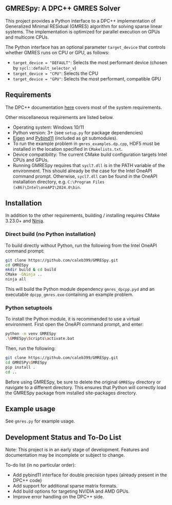 ## GMRESpy: A DPC++ GMRES Solver

This project provides a Python interface to a DPC++ implementation of Generalized Minimal RESidual (GMRES) algorithm 
for solving sparse linear systems. The implementation is optimized for parallel execution
on GPUs and multicore CPUs.

The Python interface has an optional parameter `target_device` that controls 
whether GMRES runs on CPU or GPU, as follows:
- `target_device = "DEFAULT"`:   Selects the most performant device (chosen by `sycl::default_selector_v`)
- `target_device = "CPU"`:   Selects the CPU
- `target_device = "GPU"`:   Selects the most performant, compatible GPU

## Requirements
The DPC++ documentation [here](https://www.intel.com/content/www/us/en/developer/articles/system-requirements/intel-dpc-compatibility-tool-system-requirements.html) covers most of the system requirements.

Other miscellaneous requirements are listed below.

- Operating system: Windows 10/11
- Python version: 3+ (see `setup.py` for package dependencies)
- [Eigen](https://gitlab.com/libeigen/eigen) and [Pybind11](https://github.com/pybind/pybind11) (included as git submodules).
- To run the example problem in `gmres_examples.dp.cpp`, HDF5 must be installed in the location specified in `CMakelists.txt`.
- Device compatibility: The current CMake build configuration targets Intel CPUs and GPUs.
- Running GMRESpy requires that `sycl7.dll` is in the PATH variable of the environment. This should already be the case for the Intel OneAPI command prompt. Otherwise, `sycl7.dll` can be found in the OneAPI installation directory, e.g. `C:\Program Files (x86)\Intel\oneAPI\2024.0\bin`.
## Installation

In addition to the other requirements, building / installing requires CMake 3.23.0+ and [Ninja](https://ninja-build.org/).

### Direct build (no Python installation)
To build directly without Python, run the following from the Intel OneAPI command
prompt:

```bash
git clone https://github.com/caleb399/GMRESpy.git
cd GMRESpy
mkdir build & cd build
CMake -GNinja ..
ninja all
```
This will build the Python module dependency `gmres_dpcpp.pyd` 
and an executable `dpcpp_gmres.exe` containing an example problem.
### Python setuptools
To install the Python module, it is recommended to use a virtual environment. First open the OneAPI command prompt, and enter:
```bash
python -m venv GMRESpy
.\GMRESpy\Scripts\activate.bat
```
Then, run the following:
```bash
git clone https://github.com/caleb399/GMRESpy.git
cd GMRESPy\GMRESpy
pip install .
cd ..
```
Before using GMRESpy, be sure to delete the original `GMRESpy` directory or navigate to a different directory.
This ensures that Python will correctly load the GMRESpy package from installed site-packages directory.

## Example usage
See `gmres.py` for example usage.

## Development Status and To-Do List

Note: This project is in an early stage of development. Features and documentation may be incomplete or subject to change.

To-do list (in no particular order):

- Add pybind11 interface for double precision types (already present in the DPC++ code)
- Add support for additional sparse matrix formats.
- Add build options for targeting NVIDIA and AMD GPUs.
- Improve error handling on the DPC++ side.

